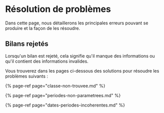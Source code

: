 # Résolution de problèmes

Dans cette page, nous détaillerons les principales erreurs pouvant se produire et la façon de les résoudre.

## Bilans rejetés

Lorsqu'un bilan est rejeté, cela signifie qu'il manque des informations ou qu'il contient des informations invalides.

Vous trouverez dans les pages ci-dessous des solutions pour résoudre les problèmes suivants :

{% page-ref page="classe-non-trouvee.md" %}

{% page-ref page="periodes-non-parametrees.md" %}

{% page-ref page="dates-periodes-incoherentes.md" %}

### 

